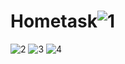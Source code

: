 # Hometask![1](https://user-images.githubusercontent.com/101325108/173817908-cdbc2c31-e54d-4f66-99a5-615302786ae0.png)
![2](https://user-images.githubusercontent.com/101325108/173817915-46747f31-1264-42ca-b32d-2855260b63ee.png)
![3](https://user-images.githubusercontent.com/101325108/173817922-968348d1-1839-4090-939f-3becd3d6e63a.png)
![4](https://user-images.githubusercontent.com/101325108/173817932-8a05c6b1-e717-4365-98aa-43dbde55e483.png)
